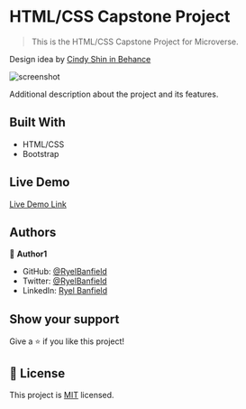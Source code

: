# HTML/CSS Capstone Project

> This is the HTML/CSS Capstone Project for Microverse.

Design idea by [Cindy Shin in Behance](https://www.behance.net/adagio07)

![screenshot](./screenshot.png)

Additional description about the project and its features.

## Built With

- HTML/CSS
- Bootstrap

## Live Demo

[Live Demo Link](https://livedemo.com)

## Authors

👤 **Author1**

- GitHub: [@RyelBanfield](https://github.com/RyelBanfield)
- Twitter: [@RyelBanfield](https://twitter.com/RyelBanfield)
- LinkedIn: [Ryel Banfield](https://www.linkedin.com/in/ryel-banfield-93a6a71b4/)

## Show your support

Give a ⭐️ if you like this project!

## 📝 License

This project is [MIT](LICENSE) licensed.
